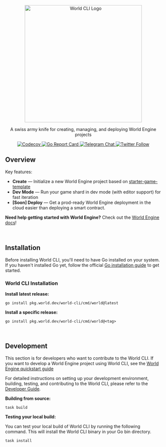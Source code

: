 <div align="center"> <!-- markdownlint-disable-line first-line-heading -->
<img alt="World CLI Logo" src="https://i.imgur.com/XM74ODi.png" width="378">
<p>A swiss army knife for creating, managing, and deploying World Engine projects</p>
  <p>
    <a href="https://codecov.io/gh/Argus-Labs/world-cli" >
    <img alt="Codecov" src="https://codecov.io/gh/Argus-Labs/world-cli/branch/main/graph/badge.svg?token=XMH4P082HZ"/>
    </a>
    <a href="https://goreportcard.com/report/pkg.world.dev/world-cli">
    <img alt="Go Report Card" src="https://goreportcard.com/badge/pkg.world.dev/world-cli">
    </a>
    <a href="https://t.me/worldengine_dev" target="_blank">
    <img alt="Telegram Chat" src="https://img.shields.io/endpoint?color=neon&logo=telegram&label=chat&url=https%3A%2F%2Ftg.sumanjay.workers.dev%2Fworldengine_dev">
    </a>
    <a href="https://x.com/WorldEngineGG" target="_blank">
    <img alt="Twitter Follow" src="https://img.shields.io/twitter/follow/WorldEngineGG">
    </a>
  </p>
</div>

## Overview

Key features:

- **Create** — Initialize a new World Engine project based on [starter-game-template](https://github.com/Argus-Labs/starter-game-template)
- **Dev Mode** — Run your game shard in dev mode (with editor support) for fast iteration
- **[Soon] Deploy** — Get a prod-ready World Engine deployment in the cloud easier than deploying a smart contract.

**Need help getting started with World Engine?** Check out the [World Engine docs](https://world.dev)!

<br/>

## Installation

Before installing World CLI, you'll need to have Go installed on your system.
If you haven't installed Go yet, follow the official [Go installation guide](https://go.dev/doc/install) to get started.

### World CLI Installation

**Install latest release:**

```shell
go install pkg.world.dev/world-cli/cmd/world@latest
```

**Install a specific release:**

```shell
go install pkg.world.dev/world-cli/cmd/world@<tag>
```

<br/>

## Development

This section is for developers who want to contribute to the World CLI.
If you want to develop a World Engine project using World CLI, see the
[World Engine quickstart guide](https://world.dev/quickstart)

For detailed instructions on setting up your development environment, building, testing, and contributing to the World CLI, please refer to the [Developer Guide](DEVELOPER.md).

**Building from source:**

```shell
task build
```

**Testing your local build:**

You can test your local build of World CLI by running the following command.
This will install the World CLI binary in your Go bin directory.

```shell
task install
```
